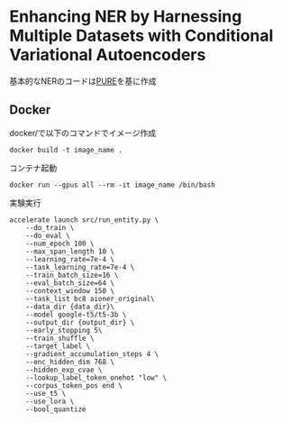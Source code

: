 # Enhancing NER by Harnessing Multiple Datasets with Conditional Variational Autoencoders

基本的なNERのコードは[PURE](https://github.com/princeton-nlp/PURE/tree/main)を基に作成

## Docker
docker/で以下のコマンドでイメージ作成
```
docker build -t image_name .
```
コンテナ起動
```
docker run --gpus all --rm -it image_name /bin/bash
```
実験実行
```
accelerate launch src/run_entity.py \
    --do_train \
    --do_eval \
    --num_epoch 100 \
    --max_span_length 10 \
    --learning_rate=7e-4 \
    --task_learning_rate=7e-4 \
    --train_batch_size=16 \
    --eval_batch_size=64 \
    --context_window 150 \
    --task_list bc8 aioner_original\
    --data_dir {data_dir}\
    --model google-t5/t5-3b \
    --output_dir {output_dir} \
    --early_stopping 5\
    --train_shuffle \
    --target_label \
    --gradient_accumulation_steps 4 \
    --enc_hidden_dim 768 \
    --hidden_exp_cvae \
    --lookup_label_token_onehot "low" \
    --corpus_token_pos end \
    --use_t5 \
    --use_lora \
    --bool_quantize
```
